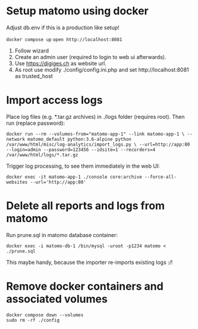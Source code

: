 # Setup matomo using docker
Adjust db.env if this is a production like setup!

`docker compose up`
`open http://localhost:8081`

1. Follow wizard
1. Create an admin user (required to login to web ui afterwards).
1. Use https://digiges.ch as website url.
1. As root use modify ./config/config.ini.php and set http://localhost:8081 as trusted_host

# Import access logs
Place log files (e.g. *.tar.gz archives) in ./logs folder (requires root). Then run (replace password):

`docker run --rm --volumes-from="matomo-app-1" --link matomo-app-1 \
    --network matomo_default python:3.6-alpine python /var/www/html/misc/log-analytics/import_logs.py \
    --url=http://app:80 --login=admin --password=123456 --idsite=1 --recorders=4 /var/www/html/logs/*.tar.gz`


Trigger log processing, to see them immediately in the web UI:

`docker exec -it matomo-app-1 ./console core:archive --force-all-websites --url='http://app:80'`


# Delete all reports and logs from matomo
Run prune.sql in matomo database container:

`docker exec -i matomo-db-1 /bin/mysql -uroot -p1234 matomo < ./prune.sql`

This maybe handy, because the importer re-imports existing logs :/!

# Remove docker containers and associated volumes

```
docker compose down --volumes
sudo rm -rf ./config
```